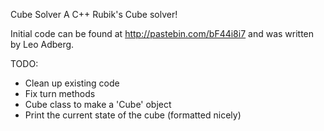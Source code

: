 Cube Solver
A C++ Rubik's Cube solver!

Initial code can be found at http://pastebin.com/bF44i8i7 and was written by Leo Adberg.

TODO:
* Clean up existing code
* Fix turn methods
* Cube class to make a 'Cube' object
* Print the current state of the cube (formatted nicely)